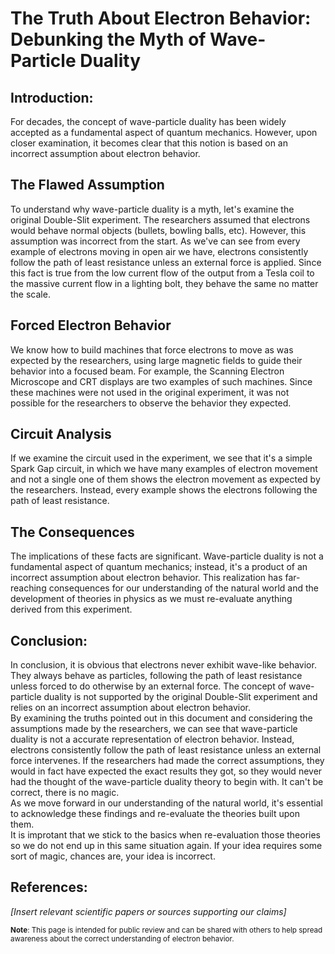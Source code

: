 # The Truth About Electron Behavior: Debunking the Myth of Wave-Particle Duality

## Introduction:

For decades, the concept of wave-particle duality has been widely accepted as a fundamental aspect of quantum mechanics. However, upon closer examination, it becomes clear that this notion is based on an incorrect assumption about electron behavior.

## The Flawed Assumption

To understand why wave-particle duality is a myth, let's examine the original Double-Slit experiment. The researchers assumed that electrons would behave normal objects (bullets, bowling balls, etc). However, this assumption was incorrect from the start. As we've can see from every example of electrons moving in open air we have, electrons consistently follow the path of least resistance unless an external force is applied. Since this fact is true from the low current flow of the output from a Tesla coil to the massive current flow in a lighting bolt, they behave the same no matter the scale.

## Forced Electron Behavior

We know how to build machines that force electrons to move as was expected by the researchers, using large magnetic fields to guide their behavior into a focused beam. For example, the Scanning Electron Microscope and CRT displays are two examples of such machines. Since these machines were not used in the original experiment, it was not possible for the researchers to observe the behavior they expected.

## Circuit Analysis

If we examine the circuit used in the experiment, we see that it's a simple Spark Gap circuit, in which we have many examples of electron movement and not a single one of them shows the electron movement as expected by the researchers. Instead, every example shows the electrons following the path of least resistance.

## The Consequences
The implications of these facts are significant. Wave-particle duality is not a fundamental aspect of quantum mechanics; instead, it's a product of an incorrect assumption about electron behavior. This realization has far-reaching consequences for our understanding of the natural world and the development of theories in physics as we must re-evaluate anything derived from this experiment.<br/>

## Conclusion:
In conclusion, it is obvious that electrons never exhibit wave-like behavior. They always behave as particles, following the path of least resistance unless forced to do otherwise by an external force. The concept of wave-particle duality is not supported by the original Double-Slit experiment and relies on an incorrect assumption about electron behavior.<br/> 
By examining the truths pointed out in this document and considering the assumptions made by the researchers, we can see that wave-particle duality is not a accurate representation of electron behavior. Instead, electrons consistently follow the path of least resistance unless an external force intervenes. If the researchers had made the correct assumptions, they would in fact have expected the exact results they got, so they would never had the thought of the wave-particle duality theory to begin with. It can't be correct, there is no magic.<br/>
As we move forward in our understanding of the natural world, it's essential to acknowledge these findings and re-evaluate the theories built upon them.<br/>
It is improtant that we stick to the basics when re-evaluation those theories so we do not end up in this same situation again. If your idea requires some sort of magic, chances are, your idea is incorrect.<br/>

## References:
<i>[Insert relevant scientific papers or sources supporting our claims]</i>

<small><b>Note</b>: This page is intended for public review and can be shared with others to help spread awareness about the correct understanding of electron behavior.</small>
